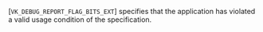 [`VK_DEBUG_REPORT_FLAG_BITS_EXT`] specifies that the application has
violated a valid usage condition of the specification.